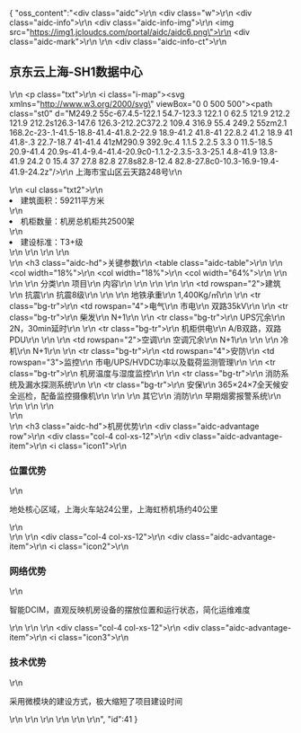 {
	"oss_content":"<div class=\"aidc\">\r\n  <div class=\"w\">\r\n    <div class=\"aidc-info\">\r\n      <div class=\"aidc-info-img\">\r\n        <img src=\"https://img1.jcloudcs.com/portal/aidc/aidc6.png\">\r\n        <div class=\"aidc-mark\"></div>\r\n      </div>\r\n      <div class=\"aidc-info-ct\">\r\n        <h2>京东云上海-SH1数据中心</h2>\r\n        <p class=\"txt\">\r\n          <i class=\"i-map\"><svg xmlns=\"http://www.w3.org/2000/svg\" viewBox=\"0 0 500 500\"><style>.st0{fill:#3171ff}</style><path class=\"st0\" d=\"M249.2 55c-67.4.5-122.1 54.7-123.3 122.1 0 62.5 121.9 212.2 121.9 212.2s126.3-147.6 126.3-212.2C372.2 109.4 316.9 55.4 249.2 55zm2.1 168.2c-23-.1-41.5-18.8-41.4-41.8.2-22.9 18.9-41.2 41.8-41 22.8.2 41.2 18.9 41 41.8-.3 22.7-18.7 41-41.4 41zM290.9 392.9c.4 1.1.5 2.2.5 3.3 0 11.5-18.5 20.9-41.4 20.9s-41.4-9.4-41.4-20.9c0-1.1.2-2.3.5-3.3-25.1 4.8-41.9 13.8-41.9 24.2 0 15.4 37 27.8 82.8 27.8s82.8-12.4 82.8-27.8c0-10.3-16.9-19.4-41.9-24.2z\"/></svg></i>\r\n          <span>上海市宝山区云天路248号</span>\r\n        </p>\r\n        <ul class=\"txt2\">\r\n          <li>建筑面积：59211平方米</li>\r\n          <li>机柜数量：机房总机柜共2500架</li>\r\n          <li>建设标准：T3+级</li>\r\n        </ul>\r\n      </div>\r\n    </div>\r\n    <div>\r\n      <h3 class=\"aidc-hd\">关键参数</h3>\r\n      <table class=\"aidc-table\">\r\n        <colgroup>\r\n          <col width=\"18%\">\r\n          <col width=\"18%\">\r\n          <col width=\"64%\">\r\n        </colgroup>\r\n        <thead>\r\n        <tr>\r\n          <th>分类</th>\r\n          <th>项目</th>\r\n          <th>内容</th>\r\n        </tr>\r\n        </thead>\r\n        <tbody>\r\n        <tr>\r\n          <td rowspan=\"2\">建筑</td>\r\n          <td>抗震</td>\r\n          <td>抗震8级</td>\r\n        </tr>\r\n        <tr>\r\n          <td>地铁承重</td>\r\n          <td>1,400Kg/㎡</td>\r\n        </tr>\r\n        <tr class=\"bg-tr\">\r\n          <td rowspan=\"4\">电气</td>\r\n          <td>市电</td>\r\n          <td>双路35kV</td>\r\n        </tr>\r\n        <tr class=\"bg-tr\">\r\n          <td>柴发</td>\r\n          <td>N+1</td>\r\n        </tr>\r\n        <tr class=\"bg-tr\">\r\n          <td>UPS冗余</td>\r\n          <td>2N，30min延时</td>\r\n        </tr>\r\n        <tr class=\"bg-tr\">\r\n          <td>机柜供电</td>\r\n          <td>A/B双路，双路PDU</td>\r\n        </tr>\r\n        <tr>\r\n          <td rowspan=\"2\">空调</td>\r\n          <td>空调冗余</td>\r\n          <td>N+1</td>\r\n        </tr>\r\n        <tr>\r\n          <td>冷机</td>\r\n          <td>N+1</td>\r\n        </tr>\r\n        <tr class=\"bg-tr\">\r\n          <td rowspan=\"4\">安防</td>\r\n          <td rowspan=\"3\">监控</td>\r\n          <td>市电/UPS/HVDC功率以及载荷监测管理</td>\r\n        </tr>\r\n        <tr class=\"bg-tr\">\r\n          <td>机房温度与湿度监控</td>\r\n        </tr>\r\n        <tr class=\"bg-tr\">\r\n          <td>消防系统及漏水探测系统</td>\r\n        </tr>\r\n        <tr class=\"bg-tr\">\r\n          <td>安保</td>\r\n          <td>365×24×7全天候安全巡检，配备监控摄像机</td>\r\n        </tr>\r\n        <tr>\r\n          <td>其它</td>\r\n          <td>消防</td>\r\n          <td>早期烟雾报警系统</td>\r\n        </tr>\r\n        </tbody>\r\n      </table>\r\n    </div>\r\n    <div>\r\n      <h3 class=\"aidc-hd\">机房优势</h3>\r\n      <div class=\"aidc-advantage row\">\r\n        <div class=\"col-4 col-xs-12\">\r\n          <div class=\"aidc-advantage-item\">\r\n            <i class=\"icon1\"></i>\r\n            <h3>位置优势</h3>\r\n            <p>地处核心区域，上海火车站24公里，上海虹桥机场约40公里</p>\r\n          </div>\r\n        </div>\r\n        <div class=\"col-4 col-xs-12\">\r\n          <div class=\"aidc-advantage-item\">\r\n            <i class=\"icon2\"></i>\r\n            <h3>网络优势</h3>\r\n            <p>智能DCIM，直观反映机房设备的摆放位置和运行状态，简化运维难度</p>\r\n          </div>\r\n        </div>\r\n        <div class=\"col-4 col-xs-12\">\r\n          <div class=\"aidc-advantage-item\">\r\n            <i class=\"icon3\"></i>\r\n            <h3>技术优势</h3>\r\n            <p>采用微模块的建设方式，极大缩短了项目建设时间</p>\r\n          </div>\r\n        </div>\r\n      </div>\r\n    </div>\r\n  </div>\r\n</div>",
	"id":41
}